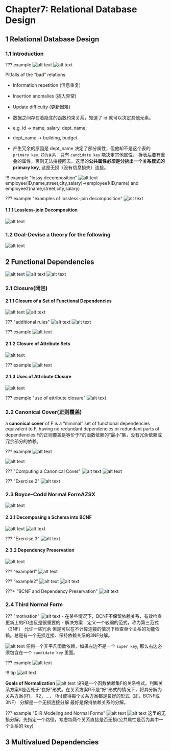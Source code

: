 # Chapter7: Relational Database Design

## 1 Relational Database Design

### 1.1 Introduction

??? example
    ![alt text](image-211.png)
    ![alt text](image-212.png)


Pitfalls of the “bad” relations
- Information repetition (信息重复)
- Insertion anomalies (插入异常)
- Update difficulty (更新困难)

- 数据之间存在着隐含的函数约束关系，知道了 id 就可以决定其他元素。 
- e.g. id -> name, salary, dept_name;
- dept_name ->  building, budget

- 产生冗余的原因是 dept_name 决定了部分属性，但他却不是这个表的 `primary key`.
`好的关系`：只有 `candidate key` 能决定其他属性。
拆表后要有重叠的属性，否则无法拼接回去。这里的**公共属性必须是分拆出一个关系模式的 primary key**, 这是无损（没有信息损失）连接。


!!! example  "lossy decomposition"
    ![alt text](image-213.png)
    employee(ID,name,street,city,salary)->employee1(ID,name) and employee2(name,street,city,salary)


???  example "examples of lossless-join decomposition"
    ![alt text](image-214.png)

#### 1.1.1 Lossless-join Decomposition
![alt text](image-215.png)


### 1.2 Goal-Devise a theory for the following
![alt text](image-216.png)


## 2 Functional Dependencies
![alt text](image-217.png)
![alt text](image-218.png)
![alt text](image-219.png)

### 2.1 Closure(闭包)

#### 2.1.1 Closure of a Set of Functional Dependencies
![alt text](image-220.png)
![alt text](image-221.png)

??? "additional rules"
    ![alt text](image-222.png)
    ![alt text](image-223.png)


??? example
    ![alt text](image-224.png)


#### 2.1.2 Closure of Attribute Sets
![alt text](image-225.png)

??? example
    ![alt text](image-226.png)

#### 2.1.3 Uses of Attribute Closure
![alt text](image-227.png)

??? example "use of attribute closure"
    ![alt text](image-228.png)


### 2.2 Canonical Cover(正则覆盖)
a **canonical cover** of F is a “minimal” set of functional dependencies equivalent to F, having no redundant dependencies or redundant parts of dependencies.F的正则覆盖是等价于F的函数依赖的“最小”集，没有冗余依赖或冗余部分的依赖。

??? example 
    ![alt text](image-229.png)

![alt text](image-230.png)


??? "Computing a Canonical Cover"
    ![alt text](image-231.png)
    ![alt text](image-232.png)


??? "Exercise 2"
    ![alt text](image-233.png)


### 2.3 Boyce-Codd Normal FormAZSX
![alt text](image-234.png)

#### 2.3.1 Decomposing a Schema into BCNF
![alt text](image-235.png)
![alt text](image-236.png)

??? "Exercise 3"
    ![alt text](image-237.png)

#### 2.3.2 Dependency Preservation
![alt text](image-238.png)

??? "example1"
    ![alt text](image-239.png)


??? "example2"
    ![alt text](image-240.png)
    ![alt text](image-241.png)


???+ "BCNF and Dependency Preservation"
    ![alt text](image-242.png)

### 2.4 Third Normal Form

??? "motivation"
    ![alt text](image-243.png)
    - 在某些情况下，BCNF不保留依赖关系，有效检查更新上的FD违反是很重要的 
    - 解决方案：定义一个较弱的范式，称为第三范式（3NF） 允许一些冗余 但是可以在不计算连接的情况下检查单个关系的功能依赖。总是有一个无损连接、保持依赖关系的3NF分解。


![alt text](image-244.png)
任何一个非平凡函数依赖，如果左边不是一个 `super key`, 那么右边必须包含在一个 `candidate key` 里面。

??? example
    ![alt text](image-245.png)


!!! tip 
    ![alt text](image-246.png)

**Goals of Normalization**
![alt text](image-247.png)
设R是一个函数依赖集F的关系格式。判断关系方案R是否处于“良好”形式。在关系方案R不是“好”形式的情况下，将其分解为关系方案{R1， R2，…， Rn}使得每个关系方案都是良好的形式（即，BCNF或3NF） 分解是一个无损连接分解 最好是保持依赖关系的分解。

??? example "E-R Modeling and Normal Forms"
    ![alt text](image-248.png)
    ![alt text](image-249.png)
    这里的无损分解，先指定一个路径，考虑每两个关系直接是否无损(公共属性是否为其中一个关系的 key)

## 3 Multivalued Dependencies


